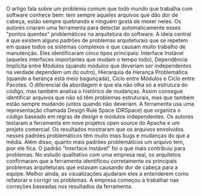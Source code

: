 O artigo fala sobre um problema comum que todo mundo que trabalha com software conhece bem: tem sempre aqueles arquivos que dão dor de cabeça, estão sempre quebrando e ninguém gosta de mexer neles. Os autores criaram uma ferramenta para detectar automaticamente esses "pontos quentes" problemáticos na arquitetura do software.
A ideia central é que existem alguns padrões de problemas arquiteturais que se repetem em quase todos os sistemas complexos e que causam muito trabalho de manutenção. Eles identificaram cinco tipos principais: Interface Instável (aqueles interfaces importantes que mudam o tempo todo), Dependência Implícita entre Módulos (quando módulos que deveriam ser independentes na verdade dependem um do outro), Hierarquia de Herança Problemática (quando a herança está meio bagunçada), Ciclo entre Módulos e Ciclo entre Pacotes.
O diferencial da abordagem é que ela não olha só a estrutura do código, mas também analisa o histórico de mudanças. Assim consegue identificar arquivos que não só têm problemas estruturais, mas que também estão sempre mudando juntos quando não deveriam. A ferramenta usa uma representação chamada Design Rule Space (DRSpace) que organiza o código baseado em regras de design e módulos independentes.
Os autores testaram a ferramenta em nove projetos open source do Apache e um projeto comercial. Os resultados mostraram que os arquivos envolvidos nesses padrões problemáticos têm muito mais bugs e mudanças do que a média. Além disso, quanto mais padrões problemáticos um arquivo tem, pior ele fica. O padrão "Interface Instável" foi o que mais contribuiu para problemas.
No estudo qualitativo com uma empresa real, os arquitetos confirmaram que a ferramenta identificou corretamente os principais problemas arquiteturais que estavam causando dor de cabeça para a equipe. Melhor ainda, as visualizações ajudaram eles a entenderem como refatorar e corrigir os problemas. A empresa começou a trabalhar nas correções baseadas nos resultados da ferramenta.
